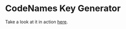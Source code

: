 # CodeNames Key Generator
Take a look at it in action [here](https://babakbarati.github.io/codenames-key-generator/key-maker.html).
